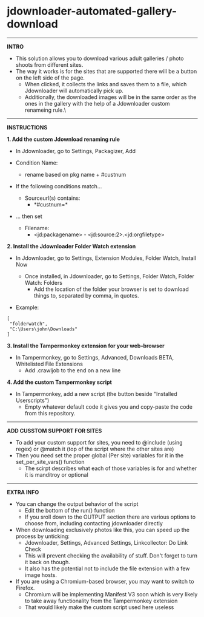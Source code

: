 # jdownloader-automated-gallery-download
---
  
**INTRO**
  
- This solution allows you to download various adult galleries / photo shoots from different sites.
- The way it works is for the sites that are supported there will be a button on the left side of the page.
  - When clicked, it collects the links and saves them to a file, which Jdownloader will automatically pick up.
  - Additionally, the downloaded images will be in the same order as the ones in the gallery with the help of a Jdownloader custom renameing rule.\
  
---
  
**INSTRUCTIONS**
  
**1. Add the custom Jdownload renaming rule**
- In Jdownloader, go to Settings, Packagizer, Add
  
- Condition Name:
  - rename based on pkg name + #custnum
- If the following conditions match...
  - Sourceurl(s) contains:
    - \*#custnum=\*
- ... then set
  - Filename:
    - \<jd:packagename\> - \<jd:source:2\>.\<jd:orgfiletype\>
  
**2. Install the Jdownloader Folder Watch extension**
- In Jdownloader, go to Settings, Extension Modules, Folder Watch, Install Now
  - Once installed, in Jdownloader, go to Settings, Folder Watch, Folder Watch: Folders
    - Add the location of the folder your browser is set to download things to, separated by comma, in quotes.
  
- Example:
```
[
 "folderwatch",
 "C:\Users\john\Downloads"
]
```
  
**3. Install the Tampermonkey extension for your web-browser**
- In Tampermonkey, go to Settings, Advanced, Downloads BETA, Whitelisted File Extensions
  - Add .crawljob to the end on a new line
  
**4. Add the custom Tampermonkey script**
- In Tampermonkey, add a new script (the button beside "Installed Userscripts")
  - Empty whatever default code it gives you and copy-paste the code from this repository.
  
---
  
**ADD CUSSTOM SUPPORT FOR SITES**
- To add your custom support for sites, you need to @include (using regex) or @match it (top of the script where the other sites are)
- Then you need set the proper global (Per site) variables for it in the set_per_site_vars() function
  - The scirpt describes what each of those variables is for and whether it is manditroy or optional
  
---
  
**EXTRA INFO**
- You can change the output behavior of the script
  - Edit the bottom of the run() function
  - If you sroll down to the OUTPUT section there are various options to choose from, including contacting jdownloader directly
- When downloading exclusively photos like this, you can speed up the process by unticking:
  - Jdownloader, Settings, Advanced Settings, Linkcollector: Do Link Check
  - This will prevent checking the availability of stuff. Don't forget to turn it back on though.
  - It also has the potential not to include the file extension with a few image hosts.
- If you are using a Chromium-based browser, you may want to switch to Firefox.
  - Chromium will be implementing Manifest V3 soon which is very likely to take away functionality from the Tampermonkey extension
  - That would likely make the custom script used here useless
